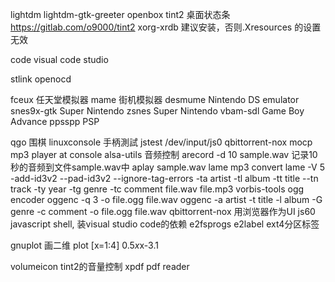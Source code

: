 lightdm
lightdm-gtk-greeter
openbox
tint2 桌面状态条 https://gitlab.com/o9000/tint2
xorg-xrdb  建议安装，否则.Xresources 的设置无效

code  visual code studio

stlink
openocd

fceux             任天堂模拟器
mame              街机模拟器
desmume           Nintendo DS emulator
snes9x-gtk        Super Nintendo
zsnes             Super Nintendo
vbam-sdl          Game Boy Advance
ppsspp            PSP

qgo               围棋
linuxconsole      手柄測試
  jstest /dev/input/js0
qbittorrent-nox
mocp              mp3 player at console
alsa-utils        音频控制
   arecord -d 10 sample.wav 记录10秒的音频到文件sample.wav中
   aplay sample.wav
lame              mp3 convert
  lame -V 5 -add-id3v2 --pad-id3v2 --ignore-tag-errors -ta artist -tl album -tt title --tn track -ty year -tg genre -tc comment file.wav file.mp3
vorbis-tools      ogg encoder
   oggenc -q 3 -o file.ogg file.wav
   oggenc -a artist -t title -l album -G genre -c comment -o file.ogg file.wav
qbittorrent-nox   用浏览器作为UI
js60              javascript shell, 装visual studio code的依赖
e2fsprogs         e2label ext4分区标签

gnuplot                  画二维 
                  plot [x=1:4] 0.5*x*x-3.1

volumeicon        tint2的音量控制
xpdf              pdf reader
